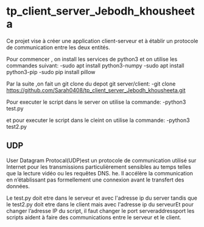 # tp_client_server_Jebodh_khousheeta

Ce projet vise à créer une application client-serveur et à établir un protocole de communication entre les deux entités.

Pour commencer , on install les services de python3 et on utilise les commandes suivant:
-sudo apt install python3-numpy
-sudo apt install python3-pip
-sudo pip install pillow

Par la suite ,on fait un git clone du depot git server/client:
-git clone https://github.com/Sarah0408/tp_client_server_Jebodh_khousheeta.git

Pour executer le script dans le server on utilise la commande:
-python3 test.py

et pour executer le script dans le cleint on utilise la commande:
-python3 test2.py

## UDP
User Datagram Protocal(UDP)est un protocole de communication utilisé sur Internet pour les transmissions particulièrement sensibles au temps telles que la lecture vidéo ou les requêtes DNS. he. Il accélère la communication en n’établissant pas formellement une connexion avant le transfert des données.

Le test.py doit etre dans le serveur et avec l'adresse ip du server tandis que le test2.py doit etre dans le client mais avec l'adresse ip du serveurEt pour changer l’adresse IP du script, il faut changer le port serveraddressport
les scripts aident à faire des communications entre le serveur et le client.

